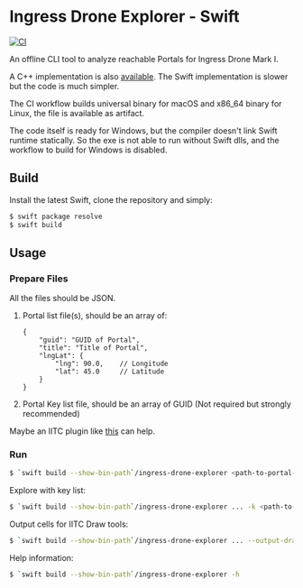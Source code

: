 # Ingress Drone Explorer - Swift

[![CI](https://github.com/lucka-me/ingress-drone-explorer-swift/actions/workflows/ci.yml/badge.svg)](https://github.com/lucka-me/ingress-drone-explorer-swift/actions/workflows/ci.yml "CI Workflow")

An offline CLI tool to analyze reachable Portals for Ingress Drone Mark I.

A C++ implementation is also [available](https://github.com/lucka-me/ingress-drone-explorer-cpp).
The Swift implementation is slower but the code is much simpler.

The CI workflow builds universal binary for macOS and x86_64 binary for Linux, the file is available as artifact.

The code itself is ready for Windows, but the compiler doesn't link Swift runtime statically. So the exe is not able to run without Swift dlls, and the workflow to build for Windows is disabled.

## Build

Install the latest Swift, clone the repository and simply:

```sh
$ swift package resolve
$ swift build
```

## Usage

### Prepare Files

All the files should be JSON.

1. Portal list file(s), should be an array of:
    ```jsonc
    {
        "guid": "GUID of Portal",
        "title": "Title of Portal",
        "lngLat": {
            "lng": 90.0,    // Longitude
            "lat": 45.0     // Latitude
        }
    }
    ```
2. Portal Key list file, should be an array of GUID (Not required but strongly recommended)

Maybe an IITC plugin like [this](https://github.com/lucka-me/toolkit/tree/master/Ingress/Portal-List-Exporter) can help.

### Run

```sh
$ `swift build --show-bin-path`/ingress-drone-explorer <path-to-portal-list-files> -s <start point>
```

Explore with key list:
```sh
$ `swift build --show-bin-path`/ingress-drone-explorer ... -k <path-to-key-list-file>
```

Output cells for IITC Draw tools:
```sh
$ `swift build --show-bin-path`/ingress-drone-explorer ... --output-drawn-items <path-to-output>
```

Help information:
```sh
$ `swift build --show-bin-path`/ingress-drone-explorer -h
```